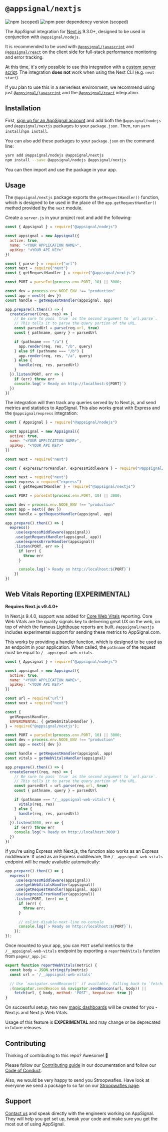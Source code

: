# `@appsignal/nextjs`

![npm (scoped)](https://img.shields.io/npm/v/@appsignal/nextjs) ![npm peer dependency version (scoped)](https://img.shields.io/npm/dependency-version/@appsignal/nextjs/peer/next)

The AppSignal integration for [Next.js](https://nextjs.org/) 9.3.0+, designed to be used in conjunction with `@appsignal/nodejs`. 

It is recommended to be used with [`@appsignal/javascript`](https://github.com/appsignal/appsignal-javascript/tree/develop/packages/javascript) and [`@appsignal/react`](https://github.com/appsignal/appsignal-javascript/tree/develop/packages/react) on the client side for full-stack performance monitoring and error tracking.

At this time, it's only possible to use this integration with a [custom server script](https://nextjs.org/docs/advanced-features/custom-server). The integration **does not** work when using the Next CLI (e.g. `next start`). 

If you plan to use this in a serverless environment, we recommend using just [`@appsignal/javascript`](https://github.com/appsignal/appsignal-javascript/tree/develop/packages/javascript) and the [`@appsignal/react`](https://github.com/appsignal/appsignal-javascript/tree/develop/packages/react) integration.

## Installation

First, [sign up for an AppSignal account][appsignal-sign-up] and add both the `@appsignal/nodejs` and `@appsignal/nextjs` packages to your `package.json`. Then, run `yarn install`/`npm install`.

You can also add these packages to your `package.json` on the command line:

```bash
yarn add @appsignal/nodejs @appsignal/nextjs
npm install --save @appsignal/nodejs @appsignal/nextjs
```

You can then import and use the package in your app. 

## Usage

The `@appsignal/nextjs` package exports the `getRequestHandler()` function, which is designed to be used in the place of the `app.getRequestHandler()` method provided by the `next` module. 

Create a `server.js` in your project root and add the following:

```js
const { Appsignal } = require("@appsignal/nodejs")

const appsignal = new Appsignal({
  active: true,
  name: "<YOUR APPLICATION NAME>",
  apiKey: "<YOUR API KEY>"
})

const { parse } = require("url")
const next = require("next")
const { getRequestHandler } = require("@appsignal/nextjs")

const PORT = parseInt(process.env.PORT, 10) || 3000;

const dev = process.env.NODE_ENV !== "production"
const app = next({ dev })
const handle = getRequestHandler(appsignal, app)

app.prepare().then(() => {
  createServer((req, res) => {
    // Be sure to pass `true` as the second argument to `url.parse`.
    // This tells it to parse the query portion of the URL.
    const parsedUrl = parse(req.url, true)
    const { pathname, query } = parsedUrl

    if (pathname === "/a") {
      app.render(req, res, "/b", query)
    } else if (pathname === "/b") {
      app.render(req, res, "/a", query)
    } else {
      handle(req, res, parsedUrl)
    }
  }).listen(PORT, err => {
    if (err) throw err
    console.log(`> Ready on http://localhost:${PORT}`)
  })
})
```

The integration will then track any queries served by to Next.js, and send metrics and statistics to AppSignal. This also works great with Express and the `@appsignal/express` integration:

```js
const { Appsignal } = require("@appsignal/nodejs")

const appsignal = new Appsignal({
  active: true,
  name: "<YOUR APPLICATION NAME>",
  apiKey: "<YOUR API KEY>"
})

const next = require("next")

const { expressErrorHandler, expressMiddleware } = require("@appsignal/express")

const next = require("next")
const express = require("express")
const { getRequestHandler } = require("@appsignal/nextjs")

const PORT = parseInt(process.env.PORT, 10) || 3000;

const dev = process.env.NODE_ENV !== "production"
const app = next({ dev })
const handle = getRequestHandler(appsignal, app)

app.prepare().then(() => {
  express()
    .use(expressMiddleware(appsignal))
    .use(getRequestHandler(appsignal, app))
    .use(expressErrorHandler(appsignal))
    .listen(PORT, err => {
      if (err) {
        throw err
      }

      console.log(`> Ready on http://localhost:${PORT}`)
    })
})
```

## Web Vitals Reporting (EXPERIMENTAL)

**Requires Next.js v9.4.0+**

In Next.js 9.4.0, support was added for [Core Web Vitals](https://web.dev/vitals/) reporting. Core Web Vitals are the quality signals key to delivering great UX on the web, on top of which the famous [Lighthouse](https://developers.google.com/web/tools/lighthouse) reports are built. `@appsignal/nextjs` includes experimental support for sending these metrics to AppSignal.com.

This works by providing a handler function, which is designed to be used as an endpoint in your application. When called, the `pathname`  of the request must be equal to `/__appsignal-web-vitals`. 

```js
const { Appsignal } = require("@appsignal/nodejs")

const appsignal = new Appsignal({
  active: true,
  name: "<YOUR APPLICATION NAME>",
  apiKey: "<YOUR API KEY>"
})

const url = require("url")
const next = require("next")

const {
  getRequestHandler,
  EXPERIMENTAL: { getWebVitalsHandler },
} = require("@appsignal/nextjs");

const PORT = parseInt(process.env.PORT, 10) || 3000;
const dev = process.env.NODE_ENV !== "production"
const app = next({ dev })

const handle = getRequestHandler(appsignal, app)
const vitals = getWebVitalsHandler(appsignal)

app.prepare().then(() => {
  createServer((req, res) => {
    // Be sure to pass `true` as the second argument to `url.parse`.
    // This tells it to parse the query portion of the URL.
    const parsedUrl = url.parse(req.url, true)
    const { pathname, query } = parsedUrl

    if (pathname === "/__appsignal-web-vitals") {
      vitals(req, res)
    } else {
      handle(req, res, parsedUrl)
    }
  }).listen(3000, err => {
    if (err) throw err
    console.log('> Ready on http://localhost:3000')
  })
})
```

If you're using Express with Next.js, the function also works as an Express middleware. If used as an Express middleware, the `/__appsignal-web-vitals` endpoint will be made available automatically:

```js
app.prepare().then(() => {
  express()
    .use(expressMiddleware(appsignal))
    .use(getWebVitalsHandler(appsignal))
    .use(getRequestHandler(appsignal, app))
    .use(expressErrorHandler(appsignal))
    .listen(PORT, (err) => {
      if (err) {
        throw err;
      }

      // eslint-disable-next-line no-console
      console.log(`> Ready on http://localhost:${PORT}`);
    });
});
```

Once mounted to your app, you can `POST` useful metrics to the `/__appsignal-web-vitals` endpoint by exporting a `reportWebVitals` function from `pages/_app.js`:

```js
export function reportWebVitals(metric) {
  const body = JSON.stringify(metric)
  const url = '/__appsignal-web-vitals'

  // Use `navigator.sendBeacon()` if available, falling back to `fetch()`.
  ;(navigator.sendBeacon && navigator.sendBeacon(url, body)) ||
    fetch(url, { body, method: 'POST', keepalive: true })
}
```

On successful setup, two new [magic dashboards](https://blog.appsignal.com/2019/03/27/magic-dashboards.html) will be created for you - Next.js and Next.js Web Vitals.

Usage of this feature is **EXPERIMENTAL** and may change or be deprecated in future releases.

## Contributing

Thinking of contributing to this repo? Awesome! 🚀

Please follow our [Contributing guide][contributing-guide] in our documentation and follow our [Code of Conduct][coc].

Also, we would be very happy to send you Stroopwafles. Have look at everyone we send a package to so far on our [Stroopwafles page][waffles-page].

## Support

[Contact us][contact] and speak directly with the engineers working on AppSignal. They will help you get set up, tweak your code and make sure you get the most out of using AppSignal.

[appsignal]: https://appsignal.com
[appsignal-sign-up]: https://appsignal.com/users/sign_up
[contact]: mailto:support@appsignal.com
[coc]: https://docs.appsignal.com/appsignal/code-of-conduct.html
[waffles-page]: https://appsignal.com/waffles
[docs]: https://docs.appsignal.com/nodejs/
[contributing-guide]: http://docs.appsignal.com/appsignal/contributing.html
[semver]: http://semver.org/

